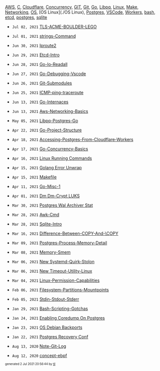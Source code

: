 [AWS](./AWS), [C](./C), [Cloudflare](./Cloudflare), [Concurrency](./Concurrency), [GIT](./GIT), [Git](./Git), [Go](./Go), [Libpq](./Libpq), [Linux](./Linux), [Make](./Make), [Networking](./Networking), [OS](./OS), [OS Linux](./OS Linux), [Postgres](./Postgres), [VSCode](./VSCode), [Workers](./Workers), [bash](./bash), [etcd](./etcd), [postgres](./postgres), [sqlite](./sqlite)

* <code>Jul 02, 2021</code> [TLS-ACME-BOULDER-LEGO](2021-07-02T20-54-02-tls-acme-boulder-lego.md)
* <code>Jul 01, 2021</code> [strings-Command](2021-07-01T20-03-02-strings-command.md)

* <code>Jun 30, 2021</code> [Iproute2](2021-06-30T22-19-01-iproute2.md)
* <code>Jun 29, 2021</code> [Etcd-Intro](2021-06-29T21-30-32-etcd-intro.md)
* <code>Jun 28, 2021</code> [Go-Io-Readall](2021-06-28T21-34-12-go-io-readall.md)
* <code>Jun 27, 2021</code> [Go-Debugging-Vscode](2021-06-27T20-52-11-go-debugging-vscode.md)
* <code>Jun 26, 2021</code> [Git-Submodules](2021-06-26T21-03-38-git-submodules.md)
* <code>Jun 25, 2021</code> [ICMP-ping-traceroute](2021-06-25T08-50-54-icmp-ping-traceroute.md)
* <code>Jun 13, 2021</code> [Go-Internaces](2021-06-13T00-57-54-go-internaces.md)
* <code>Jun 13, 2021</code> [Aws-Networking-Basics](2021-06-13T00-16-29-aws-networking-basics.md)

* <code>May 05, 2021</code> [Libpq-Postgres-Go](2021-05-05T17-15-06-libpq-postgres-go.md)

* <code>Apr 22, 2021</code> [Go-Project-Structure](2021-04-22T10-43-37-go-project-structure.md)
* <code>Apr 18, 2021</code> [Accessing-Postgres-From-Cloudflare-Workers](2021-04-18T20-44-40-accessing-postgres-from-cloudflare-workers.md)
* <code>Apr 17, 2021</code> [Go-Concurrency-Basics](2021-04-17T09-07-11-go-concurrency-basics.md)
* <code>Apr 16, 2021</code> [Linux Running Commands](2021-04-16T17-11-30-linux-running-commands.md)
* <code>Apr 15, 2021</code> [Golang Error Unwrap](2021-04-15T20-03-55-golang-error-unwrap.md)
* <code>Apr 15, 2021</code> [Makefile](2021-04-15T10-02-48-makefile.md)
* <code>Apr 11, 2021</code> [Go-Misc-1](2021-04-11T21-06-05-go-misc-1.md)
* <code>Apr 01, 2021</code> [Dm Dm-Crypt LUKS](2021-04-01T10-13-55-dm-dm-crypt-luks.md)

* <code>Mar 30, 2021</code> [Postgres Wal Archiver Stat](2021-03-30T17-12-45-postgres-wal-archiver-stat.md)
* <code>Mar 28, 2021</code> [Awk-Cmd](2021-03-28T15-55-03-awk-cmd.md)
* <code>Mar 28, 2021</code> [Sqlite-Intro](2021-03-28T09-12-38-sqlite-intro.md)
* <code>Mar 16, 2021</code> [Difference-Between-COPY-And-\COPY](2021-03-16T22-01-30-difference-between-copy-and-copy.md)
* <code>Mar 09, 2021</code> [Postgres-Process-Memory-Detail](2021-03-09T23-05-38-postgres-process-memory-detail.md)
* <code>Mar 08, 2021</code> [Memory-Smem](2021-03-08T23-13-52-memory-smem.md)
* <code>Mar 06, 2021</code> [New Systemd-Quirk-Stolon](2021-03-06T01-29-30-new-systemd-quirk-stolon.md)
* <code>Mar 06, 2021</code> [New Timeout-Utility-Linux](2021-03-06T01-02-42-new-timeout-utility-linux.md)
* <code>Mar 04, 2021</code> [Linux-Permission-Capabilities](2021-03-04T18-14-43-linux-permission-capabilities.md)

* <code>Feb 06, 2021</code> [Filesystem-Partitions-Mountpoints](2021-02-06T09-45-11-filesystem-partitions-mountpoints.md)
* <code>Feb 05, 2021</code> [Stdin-Stdout-Stderr](2021-02-05T21-08-33-stdin-stdout-stderr.md)

* <code>Jan 29, 2021</code> [Bash-Scripting-Gotchas](2021-01-29T20-27-11-bash-scripting-gotchas.md)
* <code>Jan 24, 2021</code> [Enabling Coredump On Postgres](2021-01-24T23-13-37-enabling-coredump-on-postgres.md)
* <code>Jan 23, 2021</code> [OS Debian Backports](2021-01-23T19-23-55-os-debian-backports.md)
* <code>Jan 22, 2021</code> [Postgres Recovery Conf](2021-01-22T16-59-56-postgres-recovery-conf.md)

* <code>Aug 13, 2020</code> [Note-Git-Log](2020-08-13T14-39-44-note-git-log.md)
* <code>Aug 12, 2020</code> [concept-ebpf](2020-08-12T18-53-32-concept-ebpf.md)


<sup><sub>generated 2 Jul 2021 20:56:44 by <a href='https://github.com/senorprogrammer/til'>til</a></sub></sup>
